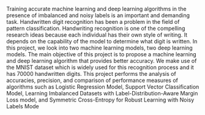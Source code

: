 Training   accurate   machine   learning   and   deep learning algorithms in the presence of imbalanced and noisy labels is   an   important   and   demanding   task.   Handwritten   digit recognition   has   been   a   problem   in   the   field   of   pattern classification.  Handwriting  recognition  is  one  of  the  compelling research  ideas  because  each  individual  has  their  own  style  of writing.  It depends on  the capability  of  the model  to  determine what  digit  is  written.  In  this  project,  we  look  into  two  machine learning models, two deep learning models. The main objective of this project is to propose a machine learning and deep learning algorithm  that  provides  better  accuracy.  We  make  use  of  the MNIST dataset which is widely used for this recognition process and  it  has  70000  handwritten  digits.  This  project  performs  the analysis of accuracies, precision, and comparison of performance measures   of   algorithms   such   as   Logistic   Regression   Model, Support   Vector   Classification   Model,   Learning   Imbalanced Datasets with Label-Distribution-Aware Margin Loss model, and Symmetric Cross-Entropy for Robust Learning with Noisy Labels Mode
